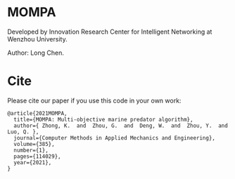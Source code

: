 # MOMPA

Developed by Innovation Research Center for Intelligent Networking at Wenzhou University.

Author: Long Chen.

# Cite
Please cite our paper if you use this code in your own work:
```
@article{2021MOMPA,
  title={MOMPA: Multi-objective marine predator algorithm},
  author={ Zhong, K.  and  Zhou, G.  and  Deng, W.  and  Zhou, Y.  and  Luo, Q. },
  journal={Computer Methods in Applied Mechanics and Engineering},
  volume={385},
  number={1},
  pages={114029},
  year={2021},
}
```
